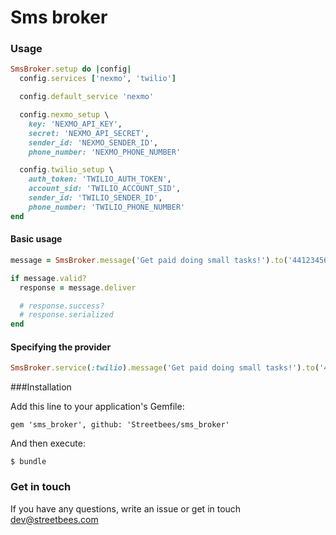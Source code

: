 Sms broker
==========================

### Usage

```ruby
SmsBroker.setup do |config|
  config.services ['nexmo', 'twilio']

  config.default_service 'nexmo'

  config.nexmo_setup \
    key: 'NEXMO_API_KEY',
    secret: 'NEXMO_API_SECRET',
    sender_id: 'NEXMO_SENDER_ID',
    phone_number: 'NEXMO_PHONE_NUMBER'

  config.twilio_setup \
    auth_token: 'TWILIO_AUTH_TOKEN',
    account_sid: 'TWILIO_ACCOUNT_SID',
    sender_id: 'TWILIO_SENDER_ID',
    phone_number: 'TWILIO_PHONE_NUMBER'
end
```

#### Basic usage
```ruby
message = SmsBroker.message('Get paid doing small tasks!').to('441234567890')

if message.valid?
  response = message.deliver

  # response.success?
  # response.serialized
end
```

#### Specifying the provider
```ruby
SmsBroker.service(:twilio).message('Get paid doing small tasks!').to('441234567890')
```

###Installation

Add this line to your application's Gemfile:

    gem 'sms_broker', github: 'Streetbees/sms_broker'

And then execute:

    $ bundle

### Get in touch

If you have any questions, write an issue or get in touch dev@streetbees.com

